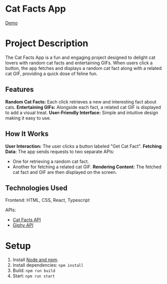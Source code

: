 # Cat Facts App
[Demo](https://webbucket-cdn-cat-facts-app-prod-17a36dd1.stacktape-app.com/)

# Project Description
The Cat Facts App is a fun and engaging project designed to delight cat lovers with random cat facts and entertaining GIFs. When users click a button, the app fetches and displays a random cat fact along with a related cat GIF, providing a quick dose of feline fun.

## Features
**Random Cat Facts:** Each click retrieves a new and interesting fact about cats.
**Entertaining GIFs:** Alongside each fact, a related cat GIF is displayed to add a visual treat.
**User-Friendly Interface:** Simple and intuitive design making it easy to use.

## How It Works
**User Interaction:** The user clicks a button labeled "Get Cat Fact".
**Fetching Data:** The app sends requests to two separate APIs:
- One for retrieving a random cat fact.
- Another for fetching a related cat GIF.
**Rendering Content:** The fetched cat fact and GIF are then displayed on the screen.

## Technologies Used
Frontend: HTML, CSS, React, Typescript

APIs:
- [Cat Facts API](https://meow-facts.netlify.app/)
- [Giphy API](https://developers.giphy.com/)

# Setup
1. Install [Node and npm](https://nodejs.org/en/download). 
2. Install dependencies: `npm install`
3. Build: `npm run build`
4. Start: `npm run start`
